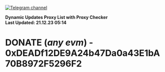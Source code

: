 [![Telegram channel](https://img.shields.io/endpoint?url=https://runkit.io/damiankrawczyk/telegram-badge/branches/master?url=https://t.me/n4z4v0d)](https://t.me/n4z4v0d) 

**Dynamic Updates Proxy List with Proxy Checker**  
**Last Updated: 21.12.23 05:14**

# DONATE (_any evm_) - 0xDEADf12DE9A24b47Da0a43E1bA70B8972F5296F2

